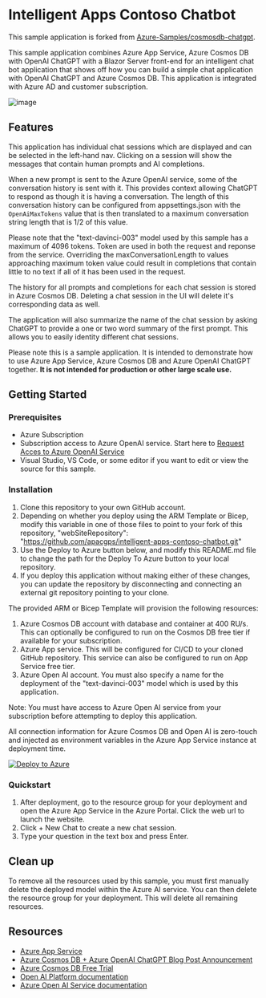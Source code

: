 # Intelligent Apps Contoso Chatbot
This sample application is forked from [Azure-Samples/cosmosdb-chatgpt](https://github.com/Azure-Samples/cosmosdb-chatgpt).

This sample application combines Azure App Service, Azure Cosmos DB with OpenAI ChatGPT with a Blazor Server front-end for an intelligent chat bot application that shows off how you can build a simple chat application with OpenAI ChatGPT and Azure Cosmos DB. This application is integrated with Azure AD and customer subscription.

![image](https://user-images.githubusercontent.com/79892729/231650919-9087a50a-f8fe-4c64-b228-fb2ce858b651.png)

## Features

This application has individual chat sessions which are displayed and can be selected in the left-hand nav. Clicking on a session will show the messages that contain
human prompts and AI completions. 

When a new prompt is sent to the Azure OpenAI service, some of the conversation history is sent with it. This provides context allowing ChatGPT to respond
as though it is having a conversation. The length of this conversation history can be configured from appsettings.json
with the `OpenAiMaxTokens` value that is then translated to a maximum conversation string length that is 1/2 of this value.

Please note that the "text-davinci-003" model used by this sample has a maximum of 4096 tokens. Token are used in both the request and reponse from the service. Overriding the maxConversationLength to values approaching maximum token value could result in completions that contain little to no text if all of it has been used in the request.

The history for all prompts and completions for each chat session is stored in Azure Cosmos DB. Deleting a chat session in the UI will delete it's corresponding data as well.

The application will also summarize the name of the chat session by asking ChatGPT to provide a one or two word summary of the first prompt. This allows you to easily
identity different chat sessions.

Please note this is a sample application. It is intended to demonstrate how to use Azure App Service, Azure Cosmos DB and Azure OpenAI ChatGPT together. <b>It is not intended for production or other large scale use.</b>

## Getting Started

### Prerequisites

- Azure Subscription
- Subscription access to Azure OpenAI service. Start here to [Request Acces to Azure OpenAI Service](https://customervoice.microsoft.com/Pages/ResponsePage.aspx?id=v4j5cvGGr0GRqy180BHbR7en2Ais5pxKtso_Pz4b1_xUOFA5Qk1UWDRBMjg0WFhPMkIzTzhKQ1dWNyQlQCN0PWcu)
- Visual Studio, VS Code, or some editor if you want to edit or view the source for this sample.


### Installation

1. Clone this repository to your own GitHub account.
1.  Depending on whether you deploy using the ARM Template or Bicep, modify this variable in one of those files to point to your fork of this repository, "webSiteRepository": "https://github.com/apacgps/intelligent-apps-contoso-chatbot.git" 
1. Use the Deploy to Azure button below, and modify this README.md file to change the path for the Deploy To Azure button to your local repository.
1. If you deploy this application without making either of these changes, you can update the repository by disconnecting and connecting an external git repository pointing to your clone.


The provided ARM or Bicep Template will provision the following resources:
1. Azure Cosmos DB account with database and container at 400 RU/s. This can optionally be configured to run on the Cosmos DB free tier if available for your subscription.
2. Azure App service. This will be configured for CI/CD to your cloned GitHub repository. This service can also be configured to run on App Service free tier.
3. Azure Open AI account. You must also specify a name for the deployment of the "text-davinci-003" model which is used by this application.

Note: You must have access to Azure Open AI service from your subscription before attempting to deploy this application.

All connection information for Azure Cosmos DB and Open AI is zero-touch and injected as environment variables in the Azure App Service instance at deployment time. 

[![Deploy to Azure](https://aka.ms/deploytoazurebutton)](https://portal.azure.com/#create/Microsoft.Template/uri/https%3A%2F%2Fraw.githubusercontent.com%2Fapacgps%2Fintelligent-apps-contoso-chatbot%2Fmain%2Fazuredeploy.json)

### Quickstart

1. After deployment, go to the resource group for your deployment and open the Azure App Service in the Azure Portal. Click the web url to launch the website.
2. Click + New Chat to create a new chat session.
3. Type your question in the text box and press Enter.


## Clean up

To remove all the resources used by this sample, you must first manually delete the deployed model within the Azure AI service. You can then delete the resource group for your deployment. This will delete all remaining resources.

## Resources
- [Azure App Service](https://learn.microsoft.com/en-us/azure/app-service/overview)
- [Azure Cosmos DB + Azure OpenAI ChatGPT Blog Post Announcement](https://devblogs.microsoft.com/cosmosdb/)
- [Azure Cosmos DB Free Trial](https://aka.ms/TryCosmos)
- [Open AI Platform documentation](https://platform.openai.com/docs/introduction/overview)
- [Azure Open AI Service documentation](https://learn.microsoft.com/azure/cognitive-services/openai/)
